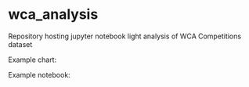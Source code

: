 # wca_analysis

Repository hosting jupyter notebook light analysis of WCA Competitions dataset

Example chart:

Example notebook:
